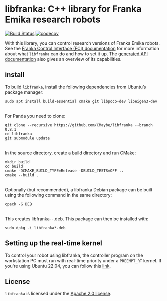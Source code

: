 # libfranka: C++ library for Franka Emika research robots

[![Build Status][travis-status]][travis]
[![codecov][codecov-status]][codecov]

With this library, you can control research versions of Franka Emika robots. See the [Franka Control Interface (FCI) documentation][fci-docs] for more information about what `libfranka` can do and how to set it up. The [generated API documentation][api-docs] also gives an overview of its capabilities.

## install

To build `libfranka`, install the following dependencies from Ubuntu’s package manager:
```
sudo apt install build-essential cmake git libpoco-dev libeigen3-dev
```
\
For Panda you need to clone:

```
git clone --recursive https://github.com/CMaybe/libfranka --branch 0.8.1 
cd libfranka
git submodule update
```
\
In the source directory, create a build directory and run CMake:

```
mkdir build
cd build
cmake -DCMAKE_BUILD_TYPE=Release -DBUILD_TESTS=OFF ..
cmake --build .
```
\
Optionally (but recommended), a libfranka Debian package can be built using the following command in the same directory:

```
cpack -G DEB
```
\
This creates libfranka-<version>-<architecture>.deb. This package can then be installed with:

```
sudo dpkg -i libfranka*.deb
```

## Setting up the real-time kernel
To control your robot using libfranka, the controller program on the workstation PC must run with real-time priority under a `PREEMPT_RT` kernel. If you're using Ubuntu 22.04, you can follow this [link](https://yogyui.tistory.com/entry/Linux-Real-Time-Ubuntu-2204-LTS).

## License

`libfranka` is licensed under the [Apache 2.0 license][apache-2.0].

[apache-2.0]: https://www.apache.org/licenses/LICENSE-2.0.html
[api-docs]: https://frankaemika.github.io/libfranka
[fci-docs]: https://frankaemika.github.io/docs
[travis-status]: https://travis-ci.org/frankaemika/libfranka.svg?branch=master
[travis]: https://travis-ci.org/frankaemika/libfranka
[codecov-status]: https://codecov.io/gh/frankaemika/libfranka/branch/master/graph/badge.svg
[codecov]: https://codecov.io/gh/frankaemika/libfranka
